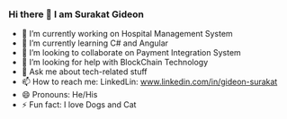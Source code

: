 ### Hi there 👋 I am Surakat Gideon


- 🔭 I’m currently working on Hospital Management System
- 🌱 I’m currently learning C# and Angular
- 👯 I’m looking to collaborate on Payment Integration System
- 🤔 I’m looking for help with BlockChain Technology
- 💬 Ask me about tech-related stuff
- 📫 How to reach me: LinkedLin: www.linkedin.com/in/gideon-surakat
- 😄 Pronouns: He/His
- ⚡ Fun fact: I love Dogs and Cat

